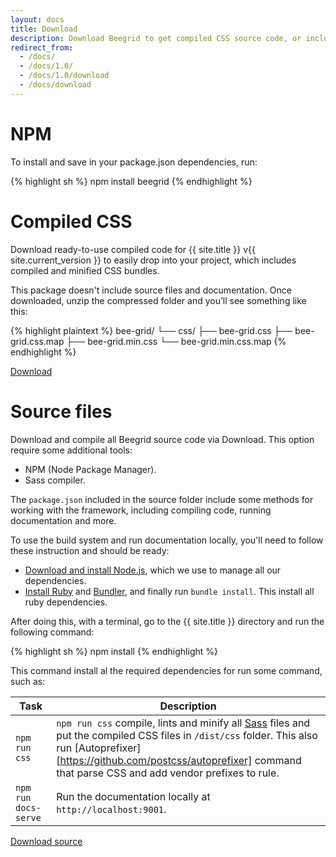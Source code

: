 ```yaml
---
layout: docs
title: Download
description: Download Beegrid to get compiled CSS source code, or include it via npm or include its classes via CDN.
redirect_from:
  - /docs/
  - /docs/1.0/
  - /docs/1.0/download
  - /docs/download
---
```


# NPM

To install and save in your package.json dependencies, run:

{% highlight sh %}
 npm install beegrid
{% endhighlight %}

# Compiled CSS

Download ready-to-use compiled code for {{ site.title }} v{{ site.current_version }} to easily drop into your project, which includes compiled and minified CSS bundles.

This package doesn't include source files and documentation. Once downloaded, unzip the compressed folder and you’ll see something like this:

{% highlight plaintext %}
bee-grid/
└── css/
    ├── bee-grid.css
    ├── bee-grid.css.map
    ├── bee-grid.min.css
    └── bee-grid.min.css.map
{% endhighlight %}

<a href="" class="button button-teal mb-2">Download</a>

# Source files

Download and compile all Beegrid source code via Download. This option require some additional tools:

- NPM (Node Package Manager).
- Sass compiler.

The `package.json` included in the source folder include some methods for working with the framework, including compiling code, running documentation and more.

To use the build system and run documentation locally, you'll need to follow these instruction and should be ready:

- [Download and install Node.js](https://nodejs.org/download/), which we use to manage all our dependencies.
- [Install Ruby](https://www.ruby-lang.org/en/documentation/installation/) and [Bundler](https://bundler.io/), and finally run `bundle install`. This install all ruby dependencies.

After doing this, with a terminal, go to the {{ site.title }} directory and run the following command:

{% highlight sh %}
 npm install
{% endhighlight %}

This command install al the required dependencies for run some command, such as:

| Task | Description |
| ----- | --- |
| `npm run css` | `npm run css` compile, lints and minify all [Sass](https://sass-lang.com/) files and put the compiled CSS files in `/dist/css` folder. This also run [Autoprefixer][https://github.com/postcss/autoprefixer] command that parse CSS and add vendor prefixes to rule. |
| `npm run docs-serve` | Run the documentation locally at `http://localhost:9001`. |

<a href="" class="button button-teal">Download source</a>
